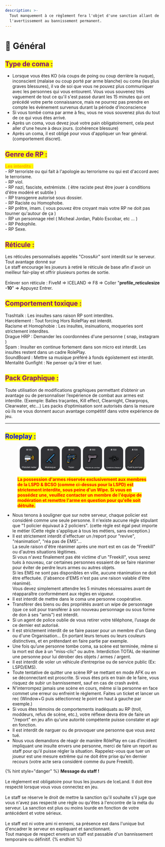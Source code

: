 ```yaml
---
description: >-
  Tout manquement à ce règlement fera l'objet d'une sanction allant de
  l'avertissement au bannissement permanent.
---
```


# 📕 Général

## <mark style="color:purple;">**Type de coma :**</mark>

* Lorsque vous êtes KO (via coups de poing ou coup derrière la nuque), inconscient (malaise ou coup porté par arme blanche) ou coma (les plus graves blessures), il va de soi que vous ne pouvez plus communiquer avec les personnes qui vous entourent. Vous vous souvenez très vaguement de tout ce qu'il s'est passé durant les 15 minutes qui ont précédé votre perte connaissance, mais ne pourrez pas prendre en compte les évènement survenus durant la période d'inconscience
* Si vous tombé coma par arme à feu, vous ne vous souvenez plus du tout de ce qui vous êtes arrivé.
* &#x20;Après un coma, vous devez joué votre pain obligatoirement, cela peut aller d'une heure à deux jours. (cohérence blessure)
* Après un coma, il est obligé pour vous d'appliquer un fear général. (comportement discret).

## <mark style="color:purple;">**Genre de RP :**</mark>

<mark style="color:orange;">**Les interdits :**</mark>\
\- RP terroriste ou qui fait à l'apologie au terrorisme ou qui est d'accord avec le terrorisme.\
\- RP viol.\
\- RP nazi, fasciste, extrémiste. ( être raciste peut être jouer à conditions d'être modéré et subtile )\
\- RP transgenre autorisé sous dossier.\
\- RP Raciste ou Homophobe.\
\- RP prêtre, imam. ( vous pouvez être croyant mais votre RP ne doit pas tourner qu'autour de ça )\
\- RP un personnage réel ( Micheal Jordan, Pablo Escobar, etc ... )\
\- RP Pédophile.\
\- RP Sexe.\
&#x20;                                                                &#x20;

## <mark style="color:purple;">**Réticule :**</mark>

Les réticules personnalisés appelés "CrossAir" sont interdit sur le serveur. Tout avantage donné sur\
Le staff encourage les joueurs à retiré le réticule de base afin d'avoir un meilleur fair-play et offrir plusieurs portes de sortie.\
\
Enlever son réticule : FiveM => ICELAND => F8 => Coller "**profile\_reticulesize -10**" => Appuyez Entrer.&#x20;

## <mark style="color:purple;">**Comportement toxique :**</mark>

Trashtalk : Les insultes sans raison RP sont interdites.\
Harcèlement : Tout forcing Hors RolePlay est interdit. \
Racisme et Homophobie : Les insultes, insinuations, moqueries sont strictement interdites.\
Drague HRP : Demander les coordonnées d'une personne ( snap, instagram )\
Spam :  Insulter en continue fortement dans son micro est interdit. Les insultes restent dans un cadre RolePlay.\
SoundBoard : Mettre sa musique préféré à fonds égoïstement est interdit.\
Mentalité Gunfight : Ne penser qu'à tirer et tuer.

## <mark style="color:purple;">Pack Graphique :</mark>

Toute utilisation de modifications graphiques permettant d’obtenir un avantage ou de personnaliser l’expérience de combat aux armes est interdite. (Exemple: Balles traçantes, Kill effect, Clearnight, Clearprops, Clearwater, etc…) Les packs d’optimisation sont autorisés dans la mesure où ils ne vous donnent aucun avantage compétitif dans votre expérience de jeu.



***

## <mark style="color:blue;">Roleplay :</mark>

<figure><img src=".gitbook/assets/armes interditesV2.png" alt=""><figcaption><p><mark style="color:red;"><strong>La possession d'armes réservée exclusivement aux membres de la LSPD &#x26; BCSO (comme ci-dessus pour la LSPD) est strictement interdite, sous peine d'un Wipe. Si vous en possédez une, veuillez contacter un membre de l'équipe de modération et remettre l'arme en question pour qu'elle soit détruite.</strong></mark></p></figcaption></figure>

* Nous tenons à souligner que sur notre serveur, chaque policier est considéré comme une seule personne. Il n'existe aucune règle stipulant que "1 policier équivaut à 2 policiers". (cette règle est égal peut importe le métier (Cette règle s'applique à tous les métiers, sans exception.)
* Il est strictement interdit d'effectuer un /report pour "revive", "réanimation", "réa pas de EMS"...\
  La seule raison d'être réanimer après une mort est en cas de "Freekill" ou d'autres situations légitimes. \
  Si vous n'avez finalement pas été victime d'un "Freekill",  vous serez tués à nouveau, car certaines personnes essaient de se faire réanimer pour éviter de perdre leurs armes ou autres objets. ﻿ \
  Si les EMS ne sont pas disponibles en ville, aucune réanimation ne doit être effectuée. (l'absence d'EMS n'est pas une raison valable d'être réanimé).\
  Vous devez simplement attendre les 5 minutes nécessaires avant de réapparaître conformément aux règles en vigueur.
* Il est interdit de mettre dans le coma une personne coopérative.
* Transférer des biens ou des propriétés avant un wipe de personnage (que ce soit pour transférer à son nouveau personnage ou sous forme de don à ses "amis") est interdit.
* Si un agent de police oublie de vous retirer votre téléphone, l’usage de ce dernier est autorisé.
* Il est strictement interdit de se faire passer pour un membre d'un Gang ou d'une Organisation... En portant leurs tenues ou leurs couleurs distinctives, et en prétendant en faire partie par exemple.
* Une fois qu’une personne tombe coma, sa scène est terminée, même si la mort est due à un "miss-clic" ou autre. Interdiction TOTAL de réanimer une personne pour lui dérober des objets / armes / argent.
* Il est interdit de voler un véhicule d’entreprise ou de service public (Ex: LSPD/EMS).
* Toute tentative de quitter une scène RP se mettant en mode AFK ou en se déconnectant est proscrite. Si vous êtes pris en train de le faire, vous risquez de subir un bannissement, sauf en cas de crash avéré.
* N'interrompez jamais une scène en cours, même si la personne en face commet une erreur ou enfreint le règlement. Faites un ticket et lancer un rec (Window+G puis sélectionnez le point en haut à gauche par exemple.)
* Si vous êtes témoins de comportements inadéquats au RP (troll, moddeurs, refus de scène, etc.), votre réflexe devra être de faire un "/report" en jeu afin qu'une autorité compétente puisse constater et agir en fonction.
* Il est interdit de narguer ou de provoquer une personne que vous avez tué.
* Nous vous demandons de réagir de manière RôlePlay en cas d'incident impliquant une insulte envers une personne, merci de faire un report au staff pour qu'il puisse régler la situation. Rappelez-vous que tuer un joueur est une mesure extrême qui ne doit être prise qu'en dernier recours (votre acte sera considéré comme du pure Freekill).



{% hint style="danger" %}
**Message du staff !**\
\
Le règlement est obligatoire pour tous les joueurs de IceLand. Il doit être respecté lorsque vous vous connectez en jeu.\
\
Le staff se réserve le droit de mettre la sanction qu'il souhaite s'il juge que vous n'avez pas respecté une règle ou qu'êtes à l'encontre de la méta du serveur. La sanction est plus ou moins lourde en fonction de votre antécédent et votre sérieux.\
\
Le staff est ni votre ami ni ennemi, sa présence est dans l'unique but d'encadrer le serveur en expliquant et sanctionnant.\
Tout manque de respect envers un staff est passable d'un bannissement temporaire ou définitif.
{% endhint %}
